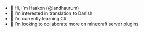 - 👋 Hi, I’m Haakon (@landhaurum)
- 👀 I’m interested in translation to Danish
- 🌱 I’m currently learning C#
- 💞️ I’m looking to collaborate more on minecraft server plugins
